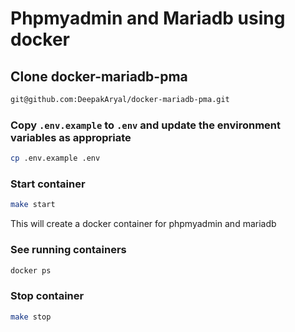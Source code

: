 # Phpmyadmin and Mariadb using docker 

## Clone  docker-mariadb-pma
```bash
git@github.com:DeepakAryal/docker-mariadb-pma.git
```

### Copy `.env.example` to `.env` and update the environment variables as appropriate

```bash
cp .env.example .env
```

### Start container
```bash
make start
```

This will create a docker container for phpmyadmin and mariadb

### See running containers
```bash
docker ps
```

### Stop container
```bash
make stop
```
